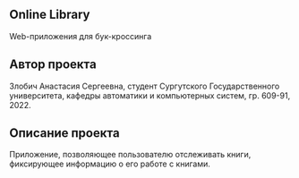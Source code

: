 ## **Online Library** 

Web-приложения для бук-кроссинга

## **Автор проекта**

Злобич Анастасия Сергеевна, студент Сургутского Государственного университета, кафедры автоматики и компьютерных систем, гр. 609-91, 2022. 

## **Описание проекта**

Приложение, позволяющее пользователю отслеживать книги, фиксирующее информацию о его работе с книгами.
